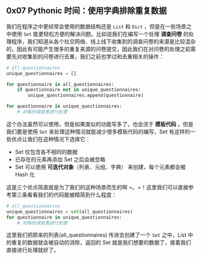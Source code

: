 ## 0x07 Pythonic 时间：使用字典排除重复数据

我们在程序之中更经常会使用的数据结构还是 `List` 和 `Dict` ，但是在一些场景之中使用 `Set` 能更轻松方便的解决问题。比如说我们在编写一个处理 **调查问卷** 的处理程序，我们知道从各个社交网络、线上线下收集到的调查问卷的来源是比较混杂的，因此有可能产生很多的重复来源的问卷提交，因此我们在对问卷的处理之前需要先对收集到的问卷进行去重，我们之前也学过和去重相关的操作：

``` python
# all_questionnaires
unique_questionnaires = []

for questionnaire in all_questionnaires:
    if questionnaire not in unique_questionnaires:
        unique_questionnaires.append(questionnaire)

for questionnaire in unique_questionnaires:
    # 对每份调查表进行处理
```

这个办法虽然可以使用，但是如果类似的功能写多了，也会流于 **模板代码** 。但是我们要是使用 `Set` 来处理这种情况就能减少很多模板代码的编写，Set 有这样的一些优点让我们在这种情况下选择它：

* Set 仅包含各不相同的数据
* 已存在的元素再添加 Set 之后会被忽略
* Set 可以使用 **可迭代对象**（列表、元组、字典） 来创建，每个元素都会被 Hash 化

这是三个优点简直就是为了我们的这种场景而生的啊 =。=！这里我们可以直接参考第三条看看我们的代码能被精简到什么程度：

``` python
# all_questionnaires
unique_questionnaires = set(all_questionnaires)
for questionnaire in unique_questionnaires:
    # 对每份调查表进行处理
```

这里我们把原来的列表(all_questionnaires) 传进去创建了一个 `Set` 之中，List 中的重复的数据就会被自动的消除，返回的 Set 就是我们想要的数据了，接着我们直接进行处理就好了。